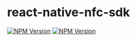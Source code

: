 # react-native-nfc-sdk
[![NPM Version](https://badgen.net/badge/npm/v.0.1.0-alpha/yellow)](https://www.npmjs.com/package/react-native-nfc-sdk)
[![NPM Version](https://badgen.net/badge/dev_support/yes/green)](https://github.com/loridev/react-native-nfc-sdk/graphs/commit-activity)

